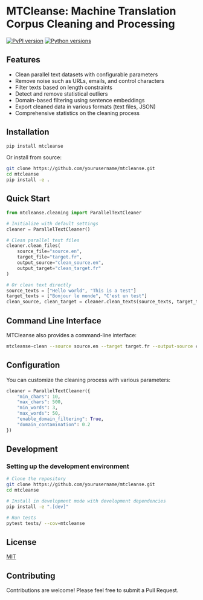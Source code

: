 # MTCleanse: Machine Translation Corpus Cleaning and Processing

[![PyPI version](https://badge.fury.io/py/mtcleanse.svg)](https://badge.fury.io/py/mtcleanse)
[![Python versions](https://img.shields.io/pypi/pyversions/mtcleanse.svg)](https://pypi.org/project/mtcleanse/)

## Features

- Clean parallel text datasets with configurable parameters
- Remove noise such as URLs, emails, and control characters
- Filter texts based on length constraints
- Detect and remove statistical outliers
- Domain-based filtering using sentence embeddings
- Export cleaned data in various formats (text files, JSON)
- Comprehensive statistics on the cleaning process

## Installation

```bash
pip install mtcleanse
```

Or install from source:

```bash
git clone https://github.com/yourusername/mtcleanse.git
cd mtcleanse
pip install -e .
```

## Quick Start

```python
from mtcleanse.cleaning import ParallelTextCleaner

# Initialize with default settings
cleaner = ParallelTextCleaner()

# Clean parallel text files
cleaner.clean_files(
    source_file="source.en", 
    target_file="target.fr",
    output_source="clean_source.en",
    output_target="clean_target.fr"
)

# Or clean text directly
source_texts = ["Hello world", "This is a test"]
target_texts = ["Bonjour le monde", "C'est un test"]
clean_source, clean_target = cleaner.clean_texts(source_texts, target_texts)
```

## Command Line Interface

MTCleanse also provides a command-line interface:

```bash
mtcleanse-clean --source source.en --target target.fr --output-source clean_source.en --output-target clean_target.fr
```

## Configuration

You can customize the cleaning process with various parameters:

```python
cleaner = ParallelTextCleaner({
    "min_chars": 10,
    "max_chars": 500,
    "min_words": 3,
    "max_words": 50,
    "enable_domain_filtering": True,
    "domain_contamination": 0.2
})
```

## Development

### Setting up the development environment

```bash
# Clone the repository
git clone https://github.com/yourusername/mtcleanse.git
cd mtcleanse

# Install in development mode with development dependencies
pip install -e ".[dev]"

# Run tests
pytest tests/ --cov=mtcleanse
```

## License

[MIT](https://opensource.org/licenses/MIT)

## Contributing

Contributions are welcome! Please feel free to submit a Pull Request. 